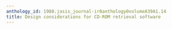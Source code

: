 ```yaml
---
anthology_id: 1988.jasis_journal-ir0anthology0volumeA39A1.14
title: Design considerations for CD-ROM retrieval software
---
```

